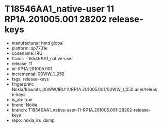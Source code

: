 # T18546AA1_native-user 11 RP1A.201005.001 28202 release-keys
- manufacturer: hmd global
- platform: sp7731e
- codename: IRU
- flavor: T18546AA1_native-user
- release: 11
- id: RP1A.201005.001
- incremental: 00WW_1_050
- tags: release-keys
- fingerprint: Nokia/Irisumts_00WW/IRU:11/RP1A.201005.001/00WW_1_050:user/release-keys
- is_ab: true
- brand: Nokia
- branch: T18546AA1_native-user-11-RP1A.201005.001-28202-release-keys
- repo: nokia_iru_dump
